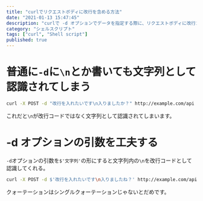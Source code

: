 ```yaml
---
title: "curlでリクエストボディに改行を含める方法"
date: "2021-01-13 15:47:45"
description: "curlで -d オプションでデータを指定する際に、リクエストボディに改行コードを含めたかったので調べた。"
category: "シェルスクリプト"
tags: ["curl", "Shell script"]
published: true
---
```


# 普通に`-d`に`\n`とか書いても文字列として認識されてしまう
```sh
curl -X POST -d "改行を入れたいです\n入りましたか？" http://example.com/api
```
これだと`\n`が改行コードではなく文字列として認識されてしまいます。
  
# -d オプションの引数を工夫する
`-d`オプションの引数を`$'文字列'`の形にすると文字列内の`\n`を改行コードとして認識してくれる。

```sh
curl -X POST -d $'改行を入れたいです\n入りましたね？' http://example.com/api
```
クォーテーションはシングルクォーテーションじゃないとだめです。